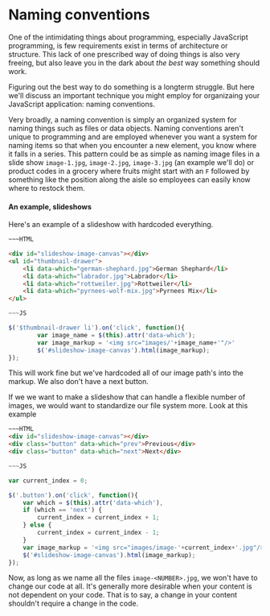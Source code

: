 Naming conventions
===

One of the intimidating things about programming, especially JavaScript programming, is few requirements exist in terms of architecture or structure. This lack of one prescribed way of doing things is also very freeing, but also leave you in the dark about *the best* way something should work.

Figuring out the best way to do something is a longterm struggle. But here we'll discuss an important technique you might employ for organizaing your JavaScript application: naming conventions.

Very broadly, a naming convention is simply an organized system for naming things such as files or data objects. Naming conventions aren't unique to programming and are employed whenever you want a system for naming items so that when you encounter a new element, you know where it falls in a series. This pattern could be as simple as naming image files in a slide show `image-1.jpg`, `image-2.jpg`, `image-3.jpg` (an example we'll do) or product codes in a grocery where fruits might start with an `F` followed by something like the position along the aisle so employees can easily know where to restock them.

#### An example, slideshows

Here's an example of a slideshow with hardcoded everything.

````html
~~~HTML

<div id="slideshow-image-canvas"></div>
<ul id="thumbnail-drawer">
	<li data-which="german-shephard.jpg">German Shephard</li>
	<li data-which="labrador.jpg">Labrador</li>
	<li data-which="rottweiler.jpg">Rottweiler</li>
	<li data-which="pyrnees-wolf-mix.jpg">Pyrnees Mix</li>
</ul>
````

````js
~~~JS

$('$thumbnail-drawer li').on('click', function(){
		var image_name = $(this).attr('data-which');
		var image_markup = '<img src="images/'+image_name+'"/>'
		$('#slideshow-image-canvas').html(image_markup);
});
````

This will work fine but we've hardcoded all of our image path's into the markup. We also don't have a next button. 

If we we want to make a slideshow that can handle a flexible number of images, we would want to standardize our file system more. Look at this example

````html
~~~HTML
<div id="slideshow-image-canvas"></div>
<div class="button" data-which="prev">Previous</div>
<div class="button" data-which="next">Next</div>
````

````js
~~~JS

var current_index = 0;

$('.button').on('click', function(){
	var which = $(this).attr('data-which'),
	if (which == 'next') {
		current_index = current_index + 1;
	} else {
		current_index = current_index - 1;
	}
	var image_markup = '<img src="images/image-'+current_index+'.jpg"/>';
	$('#slideshow-image-canvas').html(image_markup);
});

````

Now, as long as we name all the files `image-<NUMBER>.jpg`, we won't have to change our code at all. It's generally more desirable when your content is not dependent on your code. That is to say, a change in your content shouldn't require a change in the code.
